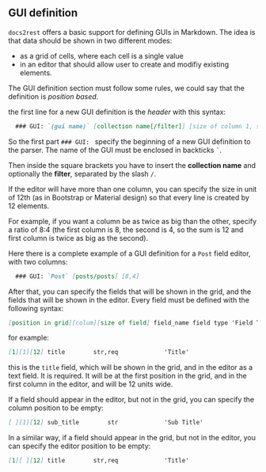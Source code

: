 ## GUI definition

`docs2rest` offers a basic support for defining GUIs in Markdown.
The idea is that data should be shown in two different modes:

- as a grid of cells, where each cell is a single value
- in an editor that should allow user to create and modifiy existing elements.

The GUI definition section must follow some rules, we could say that the definition is *position based*.

the first line for a new GUI definition is the *header* with this syntax:

```markdown
  ### GUI: `(gui name)` [collection name[/filter]] [size of column 1, size of column 2, ...]
```

So the first part `### GUI: ` specify the beginning of a new GUI definition to the parser. The name of the GUI must be enclosed in backticks ``` ` ```.

Then inside the square brackets you have to insert the **collection name** and optionally the **filter**, separated by the slash `/`.

If the editor will have more than one column, you can specify the size in unit of 12th (as in Bootstrap or Material design) so that every line is created by 12 elements.

For example, if you want a column be as twice as big than the other, specify a ratio of 8:4 (the first column is 8, the second is 4, so the sum is 12 and first column is twice as big as the second).

Here there is a complete example of a GUI definition for a `Post` field editor, with two columns:

```markdown
  ### GUI: `Post` [posts/posts] [8,4]
```

After that, you can specify the fields that will be shown in the grid, and the fields that will be shown in the editor.
Every field must be defined with the following syntax:

```markdown
[position in grid][colum][size of field] field_name field type 'Field Title'
```

for example:

```markdown
[1][1][12] title		str,req				'Title'
```

this is the `title` field, which will be shown in the grid, and in the editor as a text field. It is required.
It will be at the first position in the grid, and in the first column in the editor, and will be 12 units wide.

If a field should appear in the editor, but not in the grid, you can specify the column position to be empty:

```markdown
[ ][1][12] sub_title		str				'Sub Title'
```

In a similar way, if a field should appear in the grid, but not in the editor, you can specify the editor position to be empty:

```markdown
[1][ ][12] title		str,req				'Title'
```